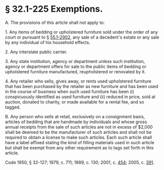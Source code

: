 # § 32.1-225 Exemptions.

<p>A. The provisions of this article shall not apply to:</p><p>1. Any items of bedding or upholstered furniture sold under the order of any court or pursuant to § <a href='/vacode/55.1-2902/'>55.1-2902</a>, any sale of a decedent's estate or any sale by any individual of his household effects.</p><p>2. Any interstate public carrier.</p><p>3. Any state institution, agency or department unless such institution, agency or department offers for sale to the public items of bedding or upholstered furniture manufactured, reupholstered or renovated by it.</p><p>4. Any retailer who sells, gives away, or rents used upholstered furniture that has been purchased by the retailer as new furniture and has been used in the course of business when such used furniture has been (i) conspicuously identified as used furniture and (ii) reduced in price, sold at auction, donated to charity, or made available for a rental fee, and so tagged.</p><p>B. Any person who sells at retail, exclusively on a consignment basis, articles of bedding that are handmade by individuals and whose gross annual receipts from the sale of such articles are not in excess of $2,000 shall be deemed to be the manufacturer of such articles and shall not be required to obtain a license to make such articles. Each such article shall have a label affixed stating the kind of filling materials used in such article but shall be exempt from any other requirement as to tags set forth in this article.</p><p>Code 1950, § 32-127; 1979, c. 711; 1989, c. 130; 2001, c. <a href='http://lis.virginia.gov/cgi-bin/legp604.exe?011+ful+CHAP0454'>454</a>; 2005, c. <a href='http://lis.virginia.gov/cgi-bin/legp604.exe?051+ful+CHAP0391'>391</a>.</p>